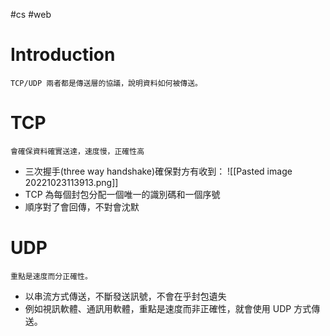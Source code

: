 #cs #web 

# Introduction
	TCP/UDP 兩者都是傳送層的協議，說明資料如何被傳送。

# TCP
	會確保資料確實送達，速度慢，正確性高

- 三次握手(three way handshake)確保對方有收到：
	![[Pasted image 20221023113913.png]]
-   TCP 為每個封包分配一個唯一的識別碼和一個序號
-   順序對了會回傳，不對會沈默

# UDP
	重點是速度而分正確性。

- 以串流方式傳送，不斷發送訊號，不會在乎封包遺失
- 例如視訊軟體、通訊用軟體，重點是速度而非正確性，就會使用 UDP 方式傳送。